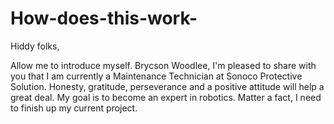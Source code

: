 # How-does-this-work-

Hiddy folks,

Allow me to introduce myself. Brycson Woodlee, I'm pleased to share with you that I am currently a Maintenance Technician at Sonoco Protective Solution. Honesty, gratitude, perseverance and a positive attitude will help a great deal. My goal is to become an expert in robotics. Matter a fact, I need to finish up my current project.
